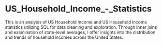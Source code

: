 # US_Household_Income_-_Statistics
This is an analysis of US Household Income and US Household Income statistics utilizing SQL for data cleaning and exploration. Through inner joins and examination of state-level averages, I offer insights into the distribution and trends of household incomes across the United States.
